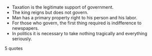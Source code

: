  - Taxation is the legitimate support of government.
 - The king reigns but does not govern.
 - Man has a primary property right to his person and his labor.
 - For those who govern, the first thing required is indifference to newspapers.
 - In politics it is necessary to take nothing tragically and everything seriously.

5 quotes